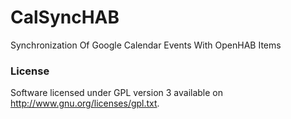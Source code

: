 # CalSyncHAB

Synchronization Of Google Calendar Events With OpenHAB Items

### License

Software licensed under GPL version 3 available on http://www.gnu.org/licenses/gpl.txt.
